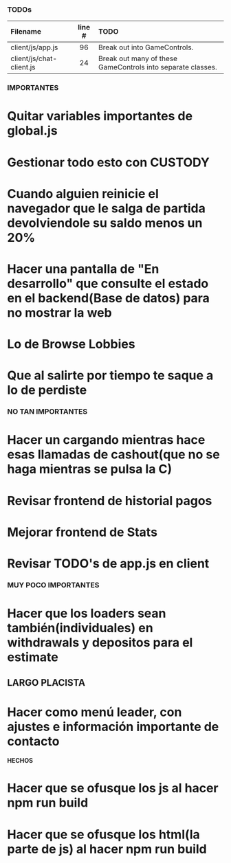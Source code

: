 ### TODOs
| Filename | line # | TODO
|:------|:------:|:------
| client/js/app.js | 96 | Break out into GameControls.
| client/js/chat-client.js | 24 | Break out many of these GameControls into separate classes.

### IMPORTANTES
# Quitar variables importantes de global.js


# Gestionar todo esto con CUSTODY
# Cuando alguien reinicie el navegador que le salga de partida devolviendole su saldo menos un 20%
# Hacer una pantalla de "En desarrollo" que consulte el estado en el backend(Base de datos) para no mostrar la web
# Lo de Browse Lobbies
# Que al salirte por tiempo te saque a lo de perdiste


### NO TAN IMPORTANTES
# Hacer un cargando mientras hace esas llamadas de cashout(que no se haga mientras se pulsa la C)
# Revisar frontend de historial pagos   
# Mejorar frontend de Stats
# Revisar TODO's de app.js en client

### MUY POCO IMPORTANTES
# Hacer que los loaders sean también(individuales) en withdrawals y depositos para el estimate

## LARGO PLACISTA
# Hacer como menú leader, con ajustes e información importante de contacto

#### HECHOS
# Hacer que se ofusque los js al hacer npm run build
# Hacer que se ofusque los html(la parte de js) al hacer npm run build